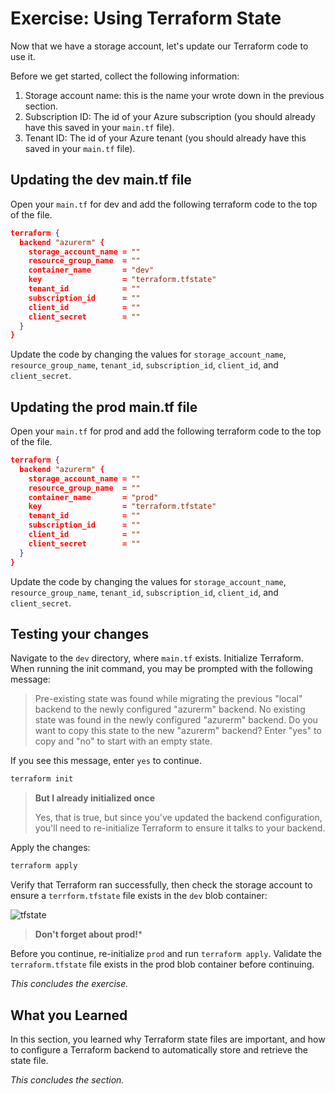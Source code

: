 # Exercise: Using Terraform State

Now that we have a storage account, let's update our Terraform code to use it.

Before we get started, collect the following information:

1. Storage account name: this is the name your wrote down in the previous section.
2. Subscription ID: The id of your Azure subscription (you should already have this saved in your `main.tf` file).
3. Tenant ID: The id of your Azure tenant (you should already have this saved in your `main.tf` file).

## Updating the dev main.tf file

Open your `main.tf` for dev and add the following terraform code to the top of the file.

```json
terraform {
  backend "azurerm" {
    storage_account_name = ""
    resource_group_name  = ""
    container_name       = "dev"
    key                  = "terraform.tfstate"
    tenant_id            = ""
    subscription_id      = ""
    client_id            = ""
    client_secret        = ""
  }
}
```

Update the code by changing the values for `storage_account_name`, `resource_group_name`, `tenant_id`, `subscription_id`, `client_id`, and `client_secret`.

## Updating the prod main.tf file

Open your `main.tf` for prod and add the following terraform code to the top of the file.

```json
terraform {
  backend "azurerm" {
    storage_account_name = ""
    resource_group_name  = ""
    container_name       = "prod"
    key                  = "terraform.tfstate"
    tenant_id            = ""
    subscription_id      = ""
    client_id            = ""
    client_secret        = ""
  }
}
```

Update the code by changing the values for `storage_account_name`, `resource_group_name`, `tenant_id`, `subscription_id`, `client_id`, and `client_secret`.

## Testing your changes

Navigate to the `dev` directory, where `main.tf` exists. Initialize Terraform. When running the init command, you may be prompted with the following message:

> Pre-existing state was found while migrating the previous "local" backend to the
  newly configured "azurerm" backend. No existing state was found in the newly
  configured "azurerm" backend. Do you want to copy this state to the new "azurerm"
  backend? Enter "yes" to copy and "no" to start with an empty state.

If you see this message, enter `yes` to continue.

```bash
terraform init
```

> **But I already initialized once**
>
> Yes, that is true, but since you've updated the backend configuration, you'll need to re-initialize Terraform to ensure it talks to your backend.

Apply the changes:

```bash
terraform apply
```

Verify that Terraform ran successfully, then check the storage account to ensure a `terrform.tfstate` file exists in the `dev` blob container:

![tfstate](\.attachments\images\Managing-Terraform-State\tfstate.png)

> **Don't forget about prod!***

Before you continue, re-initialize `prod` and run `terraform apply`. Validate the `terraform.tfstate` file exists in the prod blob container before continuing.

_This concludes the exercise._

## What you Learned

In this section, you learned why Terraform state files are important, and how to configure a Terraform backend to automatically store and retrieve the state file. 

_This concludes the section._